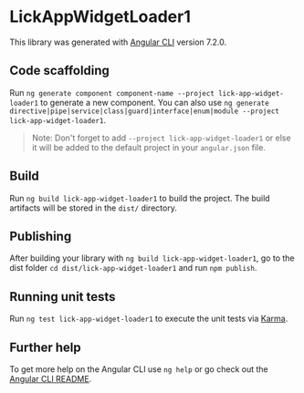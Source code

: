 # LickAppWidgetLoader1

This library was generated with [Angular CLI](https://github.com/angular/angular-cli) version 7.2.0.

## Code scaffolding

Run `ng generate component component-name --project lick-app-widget-loader1` to generate a new component. You can also use `ng generate directive|pipe|service|class|guard|interface|enum|module --project lick-app-widget-loader1`.
> Note: Don't forget to add `--project lick-app-widget-loader1` or else it will be added to the default project in your `angular.json` file. 

## Build

Run `ng build lick-app-widget-loader1` to build the project. The build artifacts will be stored in the `dist/` directory.

## Publishing

After building your library with `ng build lick-app-widget-loader1`, go to the dist folder `cd dist/lick-app-widget-loader1` and run `npm publish`.

## Running unit tests

Run `ng test lick-app-widget-loader1` to execute the unit tests via [Karma](https://karma-runner.github.io).

## Further help

To get more help on the Angular CLI use `ng help` or go check out the [Angular CLI README](https://github.com/angular/angular-cli/blob/master/README.md).
